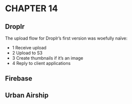 # CHAPTER 14

## Droplr

The upload flow for Droplr’s first version was woefully naïve:

- 1 Receive upload
- 2 Upload to S3
- 3 Create thumbnails if it’s an image
- 4 Reply to client applications

## Firebase

## Urban Airship